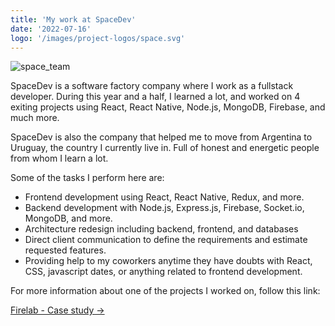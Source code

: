 ```yaml
---
title: 'My work at SpaceDev'
date: '2022-07-16'
logo: '/images/project-logos/space.svg'
---
```


![space_team](/images/space_team.png)

SpaceDev is a software factory company where I work as a fullstack developer. During this year and a half, I learned a lot, and worked on 4 exiting projects using React, React Native, Node.js, MongoDB, Firebase, and much more.

SpaceDev is also the company that helped me to move from Argentina to Uruguay, the country I currently live in. Full of honest and energetic people from whom I learn a lot.

Some of the tasks I perform here are:

- Frontend development using React, React Native, Redux, and more.
- Backend development with Node.js, Express.js, Firebase, Socket.io, MongoDB, and more.
- Architecture redesign including backend, frontend, and databases
- Direct client communication to define the requirements and estimate requested features.
- Providing help to my coworkers anytime they have doubts with React, CSS, javascript dates, or anything related to frontend development.

For more information about one of the projects I worked on, follow this link:

[Firelab - Case study →](https://www.spacedev.uy/case-study/firelab)
